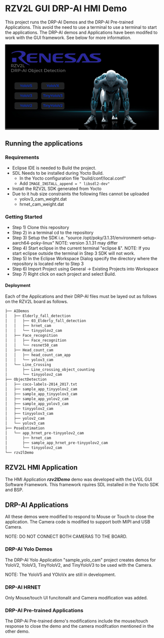 # RZV2L GUI DRP-AI HMI Demo

This project runs the DRP-AI Demos and the DRP-AI Pre-trained Applications. This avoid the need to use a terminal to use a terminal to start the applications. The DRP-AI demos and Applications have been modifed to work with the GUI framework. See below for more information.

![](https://github.com/renesas-rz/rzv2l_drp-ai_gui_demo/blob/master/images/gui_screeshot_object.png)

## Running the applications

### Requirements
- Eclipse IDE is needed to Build the project.
- SDL Needs to be installed during Yocto Build.
  - In the Yocto configuration file "build/conf/local.conf"
  - Add `IMAGE_INSTALL_append = " libsdl2-dev"`
- Install the RZV2L SDK generated from Yocto
- Due to it hub size constraints the following files cannot be uploaded
  - yolov3_cam_weight.dat
  - hrnet_cam_weight.dat

  
### Getting Started
- Step 1) Clone this repository
- Step 2) in a terminal cd to the repository
- Step 3) Setup the SDK i.e. "source /opt/poky/3.1.31/environment-setup-aarch64-poky-linux" NOTE: version 3.1.31 may differ
- Step 4) Start eclipse in the current terminal "eclipse &". NOTE: If you start eclipse outside the terminal in Step 3 SDK will not work.
- Step 5) In the Eclipse Workspace Dialog specify the directory where the repository is located refer to Step 3
- Step 6) Import Project using General -> Existing Projects into Workspace
- Step 7) Right click on each project and select Build.


#### Deployment
Each of the Applications and their DRP-AI files must be layed out as follows on the RZV2L board as follows.
```
├── AIDemos
│   ├── Elderly_fall_detection
│   │   ├── 03_Elderly_fall_detection
│   │   ├── hrnet_cam
│   │   └── tinyyolov2_cam
│   ├── Face_recognition
│   │   ├── Face_recognition
│   │   └── resnet50_cam
│   ├── Head_count_cam
│   │   ├── head_count_cam_app
│   │   └── yolov3_cam
│   └── Line_Crossing
│       ├── Line_crossing_object_counting
│       └── tinyyolov2_cam
├── ObjectDetection
│   ├── coco-labels-2014_2017.txt
│   ├── sample_app_tinyyolov2_cam
│   ├── sample_app_tinyyolov3_cam
│   ├── sample_app_yolov2_cam
│   ├── sample_app_yolov3_cam
│   ├── tinyyolov2_cam
│   ├── tinyyolov3_cam
│   ├── yolov2_cam
│   └── yolov3_cam
├── PoseEstimation
│   └── app_hrnet_pre-tinyyolov2_cam
│       ├── hrnet_cam
│       ├── sample_app_hrnet_pre-tinyyolov2_cam
│       └── tinyyolov2_cam
└── rzv2lDemo
```

## RZV2L HMI Application

The HMI Application ***rzv2lDemo*** demo was developed with the LVGL GUI Software Framework. This framework rquires SDL installed in the Yocto SDK and BSP.  

## DRP-AI Applications

All these demos were modified to respond to Mouse or Touch to close the application. The Camera code is modified to support both MIPI and USB Camera. 

NOTE: DO NOT CONNECT BOTH CAMERAS TO THE BOARD.

### DRP-AI Yolo Demos

The DRP-AI Yolo Application "sample_yolo_cam"  project creates demos for YoloV2, YoloV3, TinyYoloV2, and TinyYoloV3 to be used with the Camera. 

NOTE: The YoloV5 and YOloVx are still in development.

### DRP-AI HRNET

Only Mouse/touch UI funcitonalit and Camera modification was added. 

###  DRP-AI Pre-trained Applications

The DRP-Ai Pre-trained demo's modifications include the mouse/touch response to close the demo and the camera modifcation mentioned in the other demo.

